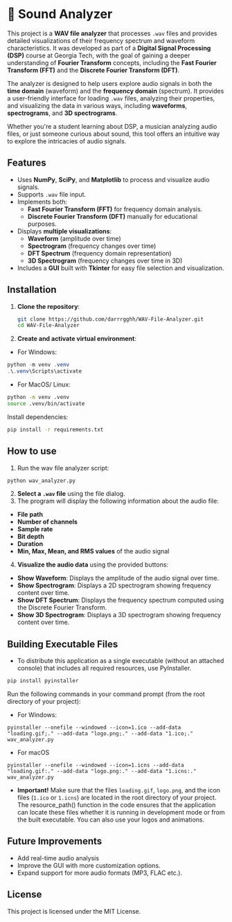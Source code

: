 # 🎵 Sound Analyzer

This project is a **WAV file analyzer** that processes `.wav` files and 
provides detailed visualizations of their frequency spectrum and waveform characteristics. 
It was developed as part of a **Digital Signal Processing (DSP)** course at Georgia Tech, 
with the goal of gaining a deeper understanding of **Fourier Transform** concepts, 
including the **Fast Fourier Transform (FFT)** and the **Discrete Fourier Transform (DFT)**.

The analyzer is designed to help users explore audio signals in both the 
**time domain** (waveform) and the **frequency domain** (spectrum). It provides a user-friendly interface for loading `.wav` files, analyzing their properties,
and visualizing the data in various ways, including **waveforms**, **spectrograms**, and **3D spectrograms**.

Whether you're a student learning about DSP, a musician analyzing audio files, 
or just someone curious about sound, this tool offers an intuitive way to explore 
the intricacies of audio signals.

## Features
- Uses **NumPy**, **SciPy**, and **Matplotlib** to process and visualize audio signals.
- Supports `.wav` file input.
- Implements both:
  - **Fast Fourier Transform (FFT)** for frequency domain analysis.
  - **Discrete Fourier Transform (DFT)** manually for educational purposes.
- Displays **multiple visualizations**:
  - **Waveform** (amplitude over time)
  - **Spectrogram** (frequency changes over time)
  - **DFT Spectrum** (frequency domain representation)
  - **3D Spectrogram** (frequency changes over time in 3D)
- Includes a **GUI** built with **Tkinter** for easy file selection and visualization.

## Installation
1. **Clone the repository**:
   ```bash
   git clone https://github.com/darrrgghh/WAV-File-Analyzer.git
   cd WAV-File-Analyzer
2. **Create and activate virtual environment**:
- For Windows:
```powershell
python -m venv .venv
.\.venv\Scripts\activate
```
- For MacOS/ Linux:
```bash
python -m venv .venv
source .venv/bin/activate
```
 Install dependencies:
 ```bash
pip install -r requirements.txt
```
## How to use
1. Run the wav file analyzer script:
```bash
python wav_analyzer.py
```
2. **Select a ```.wav``` file** using the file dialog.
3.  The program will display the following information about the audio file:
- **File path**
- **Number of channels**
- **Sample rate**
- **Bit depth**
- **Duration**
- **Min, Max, Mean, and RMS values** of the audio signal
4. **Visualize the audio data** using the provided buttons:
- **Show Waveform**: Displays the amplitude of the audio signal over time.
- **Show Spectrogram**: Displays a 2D spectrogram showing frequency content over time.
- **Show DFT Spectrum**: Displays the frequency spectrum computed using the Discrete Fourier Transform.
- **Show 3D Spectrogram**: Displays a 3D spectrogram showing frequency content over time.
## Building Executable Files
- To distribute this application as a single executable (without an attached console) that includes all required resources, use PyInstaller.
```bash
pip install pyinstaller
```
Run the following commands in your command prompt (from the root directory of your project):
- For Windows:
```shell
pyinstaller --onefile --windowed --icon=1.ico --add-data "loading.gif;." --add-data "logo.png;." --add-data "1.ico;." wav_analyzer.py
```
- For macOS
```shell
pyinstaller --onefile --windowed --icon=1.icns --add-data "loading.gif:." --add-data "logo.png:." --add-data "1.icns:." wav_analyzer.py
```
- **Important!** Make sure that the files `loading.gif`, `logo.png`, and the icon files (`1.ico` or `1.icns`) are located in the root directory of your project. 
The resource_path() function in the code ensures that the application can locate these files whether 
it is running in development mode or from the built executable. You can also use your logos and animations.
## Future Improvements
- Add real-time audio analysis
- Improve the GUI with more customization options.
- Expand support for more audio formats (MP3, FLAC etc.).
## License
This project is licensed under the MIT License.